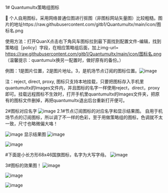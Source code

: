 1# Quantumultx策略组图标

👤 个人自用图标，采用网络普通位图进行抠图（非图标网站矢量图）比较粗糙。图片的地址https://raw.githubusercontent.com/gitb1/Quantumultx/main/icon/图标名.png

使用方法：打开QuanX点击右下角风车图标拉到最下面找到配置文件-编辑，找到策略组［policy］字段，在相应策略组后面，加上img-url= https://raw.githubusercontent.com/gitb1/Quantumultx/main/icon/图标名.png 
（温馨提示：quantumulx换另一配置时，做好原有的备份。）

例图：1是图片位置，2是图片地址。3，是机场节点订阅的图标位置。![image](https://raw.githubusercontent.com/gitb1/Quantumultx/main/icon/x/2020.2.JPEG)
  
注：reject, direct, proxy, 图标只支持本地挂载，只要把图标存入手机里quantumultx的lmages文件内，并且图标的名字一样使用reject，direct，proxy即可。挂载远程图标不生效时，打开手机里quantumultx的lmages文件夹，把原有的图标文件删掉，再把quantumultx退出后台重新打开便可。
 
2#图标对应名字
![image](https://raw.githubusercontent.com/gitb1/Quantumultx/main/icon/x/2020.1.JPEG)
2.1#节点订阅图标的对应名字和显示结果图。
 自用于机场节点的订阅图标，所以调了不一样的色彩，至于用做策略组的图标，色调就不太一致，尺寸也略微偏大咯！

![image](https://raw.githubusercontent.com/gitb1/Quantumultx/main/icon/x/2020.4.JPEG)
 显示结果图
![image](https://raw.githubusercontent.com/gitb1/Quantumultx/main/icon/x/2020.5.JPG)

![image](https://raw.githubusercontent.com/gitb1/Quantumultx/main/icon/x/2020.6.jpg)

#下面是小长方形68x46国旗图标，名字为大写字母。
![image](https://raw.githubusercontent.com/gitb1/Quantumultx/main/icon/x/2020.3.JPEG)


3#图标的效果图！
![image](https://raw.githubusercontent.com/gitb1/Quantumultx/main/icon/x/%233-01.JPEG)

![image](https://raw.githubusercontent.com/gitb1/Quantumultx/main/icon/x/%233-02.JPEG)

![image](https://raw.githubusercontent.com/gitb1/Quantumultx/main/icon/x/%233-03.JPEG)

